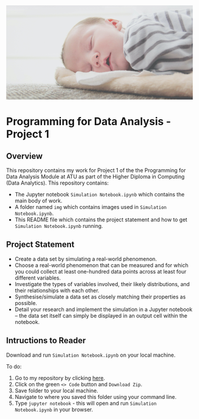 ![Heading image](img/sleeping.png)

# Programming for Data Analysis - Project 1 #

## Overview ##
This repository contains my work for Project 1 of the the Programming for Data Analysis Module at ATU as part of the Higher Diploma in Computing (Data Analytics). This repository contains: 

- The Jupyter notebook `Simulation Notebook.ipynb` which contains the main body of work. 
- A folder named `img` which contains images used in `Simulation Notebook.ipynb`. 
- This README file which contains the project statement and how to get `Simulation Notebook.ipynb` running.

## Project Statement ##  

- Create a data set by simulating a real-world phenomenon. 
- Choose a real-world phenomenon that can be measured and for which you could collect at least one-hundred data points across at least four different variables.
- Investigate the types of variables involved, their likely distributions, and their relationships with each other.
- Synthesise/simulate a data set as closely matching their properties as possible.
- Detail your research and implement the simulation in a Jupyter notebook – the data set itself can simply be displayed in an output cell within the notebook.

## Intructions to Reader ## 

Download and run `Simulation Notebook.ipynb` on your local machine. 

To do:
1. Go to my repository by clicking [here](https://github.com/ShaneOG2/ProgrammingForDAp1).
2. Click on the green `<> Code` button and `Download Zip`.
3. Save folder to your local machine. 
4. Navigate to where you saved this folder using your command line. 
5. Type `jupyter notebook` - this will open and run `Simulation Notebook.ipynb` in your browser.



